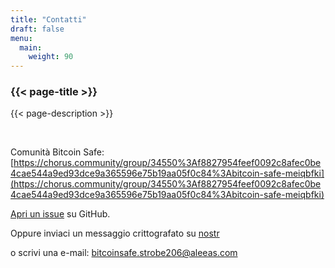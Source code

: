 ```yaml
---
title: "Contatti"
draft: false
menu:
  main:
    weight: 90
---
```


### {{< page-title >}} 
{{< page-description >}} 

<br>


Comunità Bitcoin Safe: [https://chorus.community/group/34550%3Af8827954feef0092c8afec0be4cae544a9ed93dce9a365596e75b19aa05f0c84%3Abitcoin-safe-meiqbfki](https://chorus.community/group/34550%3Af8827954feef0092c8afec0be4cae544a9ed93dce9a365596e75b19aa05f0c84%3Abitcoin-safe-meiqbfki)

[Apri un issue](https://github.com/andreasgriffin/bitcoin-safe) su GitHub.

Oppure inviaci un messaggio crittografato su [nostr](https://nostr.com/npub1g9uhysae68vhvwwqel8v9enr9mg43rn4tpurs6a9g4jsrw6nl7lsplhs9v) 

o scrivi una e-mail: bitcoinsafe.strobe206@aleeas.com